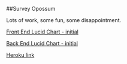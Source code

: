 ##Survey Opossum

Lots of work, some fun, some disappointment.

[Front End Lucid Chart - initial](https://www.lucidchart.com/documents/edit/aba27591-6087-479b-b3a1-66f4af4a2353?shared=true&)

[Back End Lucid Chart - initial](https://www.lucidchart.com/invitations/accept/2c56bf5e-788c-401a-932a-564f650ec78b)

[Heroku link](https://evening-dawn-85847.herokuapp.com)
